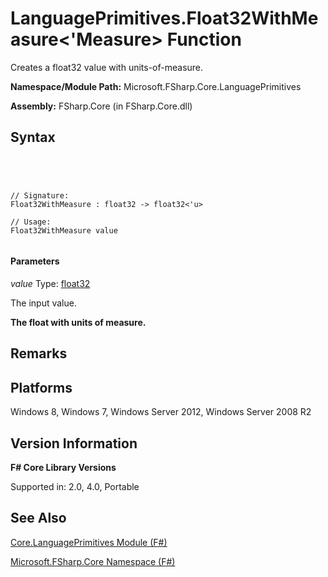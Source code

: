 # LanguagePrimitives.Float32WithMeasure<'Measure> Function

Creates a float32 value with units-of-measure.

**Namespace/Module Path:** Microsoft.FSharp.Core.LanguagePrimitives

**Assembly:** FSharp.Core (in FSharp.Core.dll)


## Syntax



```




// Signature:
Float32WithMeasure : float32 -> float32<'u>

// Usage:
Float32WithMeasure value


```





#### Parameters
*value*
Type: [float32](http://msdn.microsoft.com/en-us/library/9bf674b5-ea9a-4b08-ad42-4da313b6ebf0)


The input value.



**The float with units of measure.**
## Remarks

## Platforms
Windows 8, Windows 7, Windows Server 2012, Windows Server 2008 R2


## Version Information
**F# Core Library Versions**

Supported in: 2.0, 4.0, Portable




## See Also
[Core.LanguagePrimitives Module &#40;F&#35;&#41;](Core.LanguagePrimitives-Module-%5BFSharp%5D.md)

[Microsoft.FSharp.Core Namespace &#40;F&#35;&#41;](Microsoft.FSharp.Core-Namespace-%5BFSharp%5D.md)

